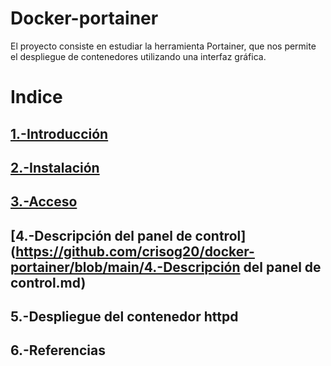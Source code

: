 # Docker-portainer
El proyecto consiste en estudiar la herramienta Portainer, que nos permite el despliegue de contenedores utilizando una interfaz gráfica.
# Indice
## [1.-Introducción](https://github.com/crisog20/docker-portainer/blob/main/1.-Introducción.md)
## [2.-Instalación](https://github.com/crisog20/docker-portainer/blob/main/2.-Instalación.md)
## [3.-Acceso](https://github.com/crisog20/docker-portainer/blob/main/3.-Acceso.md)
## [4.-Descripción del panel de control](https://github.com/crisog20/docker-portainer/blob/main/4.-Descripción del panel de control.md)
## 5.-Despliegue del contenedor httpd
## 6.-Referencias
